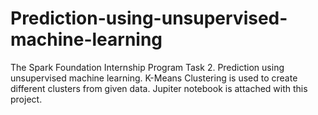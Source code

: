 # Prediction-using-unsupervised-machine-learning
The Spark Foundation Internship Program Task 2. Prediction using unsupervised machine learning.
K-Means Clustering is used to create different clusters from given data.
Jupiter notebook is attached with this project.
